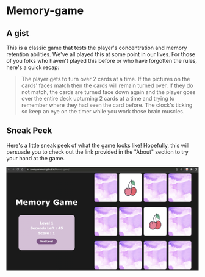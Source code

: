 # Memory-game

## A gist 
This is a classic game that tests the player's concentration and memory retention abilities. We've all played this at some point in our lives. For those of you folks who haven't played this before or who have forgotten the rules, here's a quick recap: 

> The player gets to turn over 2 cards at a time. If the pictures on the cards' faces match then the cards will remain turned over. If they do not match, the cards are turned face down again and the player goes over the entire deck upturning 2 cards at a time and trying to remember where they had seen the card before. The clock's ticking so keep an eye on the timer while you work those brain muscles. 

## Sneak Peek
Here's a little sneak peek of what the game looks like! Hopefully, this will persuade you to check out the link provided in the 
"About" section to try your hand at the game.

![output gif](https://github.com/SowmyaaRamesh/Memory-game/blob/main/website.png)
